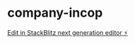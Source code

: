 # company-incop

[Edit in StackBlitz next generation editor ⚡️](https://stackblitz.com/~/github.com/Ziyad765/company-incop)